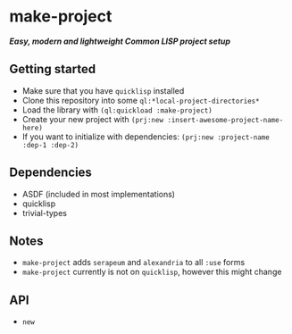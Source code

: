 # make-project
***Easy, modern and lightweight Common LISP project setup***
## Getting started
- Make sure that you have `quicklisp` installed
- Clone this repository into some `ql:*local-project-directories*`
- Load the library with `(ql:quickload :make-project)`
- Create your new project with `(prj:new :insert-awesome-project-name-here)`
- If you want to initialize with dependencies: `(prj:new :project-name :dep-1 :dep-2)`
## Dependencies
- ASDF (included in most implementations)
- quicklisp
- trivial-types
## Notes
- `make-project` adds `serapeum` and `alexandria` to all `:use` forms
- `make-project` currently is not on `quicklisp`, however this might change
## API
- `new`
